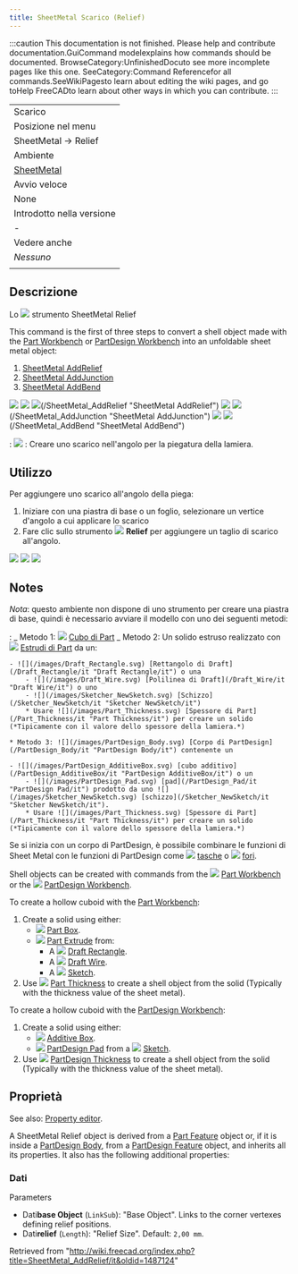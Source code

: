```yaml
---
title: SheetMetal Scarico (Relief)
---
```


:::caution
This documentation is not finished. Please help and contribute documentation.GuiCommand modelexplains how commands should be documented. BrowseCategory:UnfinishedDocuto see more incomplete pages like this one. SeeCategory:Command Referencefor all commands.SeeWikiPagesto learn about editing the wiki pages, and go toHelp FreeCADto learn about other ways in which you can contribute.
:::

|                                                                  |
| ---------------------------------------------------------------- |
| Scarico                                                          |
| Posizione nel menu                                               |
| SheetMetal → Relief                                              |
| Ambiente                                                         |
| [SheetMetal](/SheetMetal_Workbench/it "SheetMetal Workbench/it") |
| Avvio veloce                                                     |
| None                                                             |
| Introdotto nella versione                                        |
| -                                                                |
| Vedere anche                                                     |
| _Nessuno_                                                        |
|                                                                  |

## Descrizione

Lo ![](/images/SheetMetal_Relief.svg) strumento SheetMetal Relief

This command is the first of three steps to convert a shell object made with the [Part Workbench](/Part_Workbench "Part Workbench") or [PartDesign Workbench](/PartDesign_Workbench "PartDesign Workbench") into an unfoldable sheet metal object:

1. [SheetMetal AddRelief](/SheetMetal_AddRelief "SheetMetal AddRelief")
2. [SheetMetal AddJunction](/SheetMetal_AddJunction "SheetMetal AddJunction")
3. [SheetMetal AddBend](/SheetMetal_AddBend "SheetMetal AddBend")

![](/images/SheetMetal_ConvertShellObject-01.png) ![](/images/Button_right.svg)
![](/images/SheetMetal_ConvertShellObject-02.png)(/SheetMetal_AddRelief "SheetMetal AddRelief") ![](/images/Button_right.svg)
![](/images/SheetMetal_ConvertShellObject-03.png)(/SheetMetal_AddJunction "SheetMetal AddJunction") ![](/images/Button_right.svg)
![](/images/SheetMetal_ConvertShellObject-04.png)(/SheetMetal_AddBend "SheetMetal AddBend")

: ![](/images/PostRelief.png)
: Creare uno scarico nell'angolo per la piegatura della lamiera.

## Utilizzo

Per aggiungere uno scarico all'angolo della piega:

1. Iniziare con una piastra di base o un foglio, selezionare un vertice d'angolo a cui applicare lo scarico
2. Fare clic sullo strumento ![](/images/SheetMetal_Relief.svg) **Relief** per aggiungere un taglio di scarico all'angolo.

![](/images/SheetMetal_ConvertShellObject-05.png) ![](/images/Button_right.svg)
![](/images/SheetMetal_ConvertShellObject-06.png)

## Notes

_Nota_: questo ambiente non dispone di uno strumento per creare una piastra di base, quindi è necessario avviare il modello con uno dei seguenti metodi:

: _ Metodo 1: ![](/images/Part_Box.svg) [Cubo di Part](/Part_Box/it "Part Box/it")
_ Metodo 2: Un solido estruso realizzato con ![](/images/Part_Extrude.svg) [Estrudi di Part](/Part_Extrude/it "Part Extrude/it") da un:

    - ![](/images/Draft_Rectangle.svg) [Rettangolo di Draft](/Draft_Rectangle/it "Draft Rectangle/it") o una
        - ![](/images/Draft_Wire.svg) [Polilinea di Draft](/Draft_Wire/it "Draft Wire/it") o uno
        - ![](/images/Sketcher_NewSketch.svg) [Schizzo](/Sketcher_NewSketch/it "Sketcher NewSketch/it")
        * Usare ![](/images/Part_Thickness.svg) [Spessore di Part](/Part_Thickness/it "Part Thickness/it") per creare un solido (*Tipicamente con il valore dello spessore della lamiera.*)

    * Metodo 3: ![](/images/PartDesign_Body.svg) [Corpo di PartDesign](/PartDesign_Body/it "PartDesign Body/it") contenente un

    - ![](/images/PartDesign_AdditiveBox.svg) [cubo additivo](/PartDesign_AdditiveBox/it "PartDesign AdditiveBox/it") o un
        - ![](/images/PartDesign_Pad.svg) [pad](/PartDesign_Pad/it "PartDesign Pad/it") prodotto da uno ![](/images/Sketcher_NewSketch.svg) [schizzo](/Sketcher_NewSketch/it "Sketcher NewSketch/it").
        * Usare ![](/images/Part_Thickness.svg) [Spessore di Part](/Part_Thickness/it "Part Thickness/it") per creare un solido (*Tipicamente con il valore dello spessore della lamiera.*)

Se si inizia con un corpo di PartDesign, è possibile combinare le funzioni di Sheet Metal con le funzioni di PartDesign come ![](/images/PartDesign_Pocket.png) [tasche](/PartDesign_Pocket/it "PartDesign Pocket/it") o ![](/images/PartDesign_Hole.png) [fori](/PartDesign_Hole/it "PartDesign Hole/it").

Shell objects can be created with commands from the ![](/images/Workbench_Part.svg) [Part Workbench](/Part_Workbench "Part Workbench")
or the ![](/images/Workbench_PartDesign.svg) [PartDesign Workbench](/PartDesign_Workbench "PartDesign Workbench").

To create a hollow cuboid with the [Part Workbench](/Part_Workbench "Part Workbench"):

1. Create a solid using either:
   - ![](/images/Part_Box.svg) [Part Box](/Part_Box "Part Box").
   - ![](/images/Part_Extrude.svg) [Part Extrude](/Part_Extrude "Part Extrude") from:
     - A ![](/images/Draft_Rectangle.svg) [Draft Rectangle](/Draft_Rectangle "Draft Rectangle").
     - A ![](/images/Draft_Wire.svg) [Draft Wire](/Draft_Wire "Draft Wire").
     - A ![](/images/Sketcher_NewSketch.svg) [Sketch](/Sketcher_NewSketch "Sketcher NewSketch").
2. Use ![](/images/Part_Thickness.svg) [Part Thickness](/Part_Thickness "Part Thickness") to create a shell object from the solid (Typically with the thickness value of the sheet metal).

To create a hollow cuboid with the [PartDesign Workbench](/PartDesign_Workbench "PartDesign Workbench"):

1. Create a solid using either:
   - ![](/images/PartDesign_AdditiveBox.svg) [Additive Box](/PartDesign_AdditiveBox "PartDesign AdditiveBox").
   - ![](/images/PartDesign_Pad.svg) [PartDesign Pad](/PartDesign_Pad "PartDesign Pad") from a ![](/images/Sketcher_NewSketch.svg) [Sketch](/Sketcher_NewSketch "Sketcher NewSketch").
2. Use ![](/images/PartDesign_Thickness.svg) [PartDesign Thickness](/PartDesign_Thickness "PartDesign Thickness") to create a shell object from the solid (Typically with the thickness value of the sheet metal).

## Proprietà

See also: [Property editor](/Property_editor "Property editor").

A SheetMetal Relief object is derived from a [Part Feature](/Part_Feature "Part Feature") object or, if it is inside a [PartDesign Body](/PartDesign_Body "PartDesign Body"), from a [PartDesign Feature](/PartDesign_Feature "PartDesign Feature") object, and inherits all its properties. It also has the following additional properties:

### Dati

Parameters

- Dati**base Object** (`LinkSub`): "Base Object". Links to the corner vertexes defining relief positions.
- Dati**relief** (`Length`): "Relief Size". Default: `2,00 mm`.

Retrieved from "<http://wiki.freecad.org/index.php?title=SheetMetal_AddRelief/it&oldid=1487124>"
